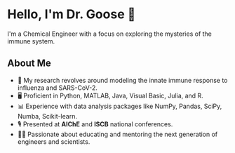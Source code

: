 # Hello, I'm Dr. Goose 👋

I'm a Chemical Engineer with a focus on exploring the mysteries of the immune system.

## About Me

- 🦠 My research revolves around modeling the innate immune response to influenza and SARS-CoV-2.
- 🖥️ Proficient in Python, MATLAB, Java, Visual Basic, Julia, and R.
- 📊 Experience with data analysis packages like NumPy, Pandas, SciPy, Numba, Scikit-learn.
- 🎙️ Presented at **AIChE** and **ISCB** national conferences.
- 🧑‍🏫 Passionate about educating and mentoring the next generation of engineers and scientists.
